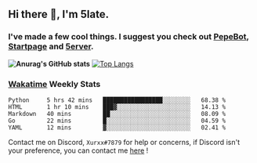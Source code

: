 ## Hi there 👋, I'm 5late.
### I've made a few cool things. I suggest you check out [PepeBot](https://github.com/5late/Pepe-Bot), [Startpage](https://github.com/5late/startpage) and [5erver](https://github.com/5late/5erver). 
**![Anurag's GitHub stats](https://github-readme-stats.vercel.app/api?username=5late&count_private=true&show_icons=true&theme=tokyonight)**
[![Top Langs](https://github-readme-stats.vercel.app/api/top-langs/?username=5late&theme=ayu-mirage)](https://github.com/anuraghazra/github-readme-stats)

### [Wakatime](https://wakatime.com/@5late) Weekly Stats

<!--START_SECTION:waka-->
```text
Python     5 hrs 42 mins   █████████████████░░░░░░░░   68.38 % 
HTML       1 hr 10 mins    ███▓░░░░░░░░░░░░░░░░░░░░░   14.13 % 
Markdown   40 mins         ██░░░░░░░░░░░░░░░░░░░░░░░   08.09 % 
Go         22 mins         █░░░░░░░░░░░░░░░░░░░░░░░░   04.59 % 
YAML       12 mins         ▓░░░░░░░░░░░░░░░░░░░░░░░░   02.41 % 
```
<!--END_SECTION:waka-->

Contact me on Discord, ``Xurxx#7879`` for help or concerns, if Discord isn't your preference, you can contact me [here](https://github.com/5late/5late/issues) !
